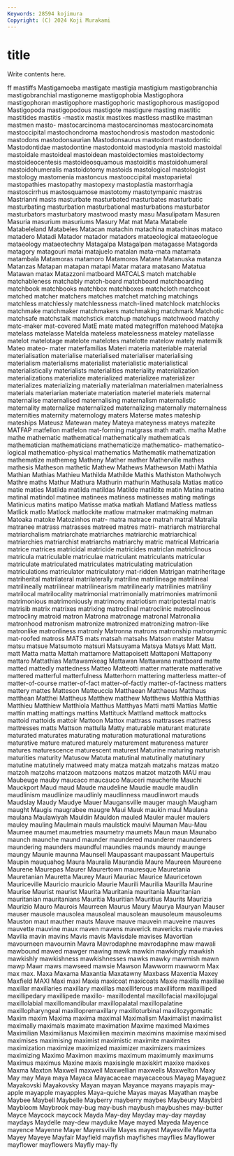 ```yaml
---
Keywords: 28594 kojimura
Copyright: (C) 2024 Koji Murakami
---
```


# title

Write contents here.



ff mastiffs Mastigamoeba
mastigate mastigia mastigium mastigobranchia mastigobranchial mastigoneme mastigophobia Mastigophora mastigophoran mastigophore
mastigophoric mastigophorous mastigopod Mastigopoda mastigopodous mastigote mastigure masting mastitic mastitides
mastitis -mastix mastix mastixes mastless mastlike mastman mastmen masto- mastocarcinoma
mastocarcinomas mastocarcinomata mastoccipital mastochondroma mastochondrosis mastodon mastodonic mastodons mastodonsaurian Mastodonsaurus
mastodont mastodontic Mastodontidae mastodontine mastodontoid mastodynia mastoid mastoidal mastoidale mastoideal
mastoidean mastoidectomies mastoidectomy mastoideocentesis mastoideosquamous mastoiditis mastoidohumeral mastoidohumeralis mastoidotomy mastoids
mastological mastologist mastology mastomenia mastoncus mastooccipital mastoparietal mastopathies mastopathy mastopexy
mastoplastia mastorrhagia mastoscirrhus mastosquamose mastotomy mastotympanic mastras Mastrianni masts masturbate
masturbated masturbates masturbatic masturbating masturbation masturbational masturbations masturbator masturbators masturbatory
mastwood masty masu Masulipatam Masuren Masuria masurium masuriums Masury Mat
mat Mata Matabele Matabeleland Matabeles Matacan matachin matachina matachinas mataco
matadero Matadi Matador matador matadors mataeological mataeologue mataeology mataeotechny Matagalpa
Matagalpan matagasse Matagorda matagory matagouri matai matajuelo matalan mata-mata matamata
matambala Matamoras matamoro Matamoros Matane Matanuska matanza Matanzas Matapan matapan
matapi Matar matara matasano Matatua Matawan matax Matazzoni matboard MATCALS
match matchable matchableness matchably match-board matchboard matchboarding matchbook matchbooks matchbox
matchboxes matchcloth matchcoat matched matcher matchers matches matchet matching matchings
matchless matchlessly matchlessness match-lined matchlock matchlocks matchmake matchmaker matchmakers matchmaking
matchmark Matchotic matchsafe matchstalk matchstick matchup matchups matchwood matchy matc-maker
mat-covered MatE mate mated mategriffon matehood Matejka matelass matelasse Matelda
mateless matelessness mateley matellasse matelot matelotage matelote matelotes matelotte matelow
mately matemilk Mateo mateo- mater materfamilias Materi materia materiable material
materialisation materialise materialised materialiser materialising materialism materialisms materialist materialistic materialistical
materialistically materialists materialities materiality materialization materializations materialize materialized materializee materializer
materializes materializing materially materialman materialmen materialness materials materiarian materiate materiation
materiel materiels maternal maternalise maternalised maternalising maternalism maternalistic maternality maternalize
maternalized maternalizing maternally maternalness maternities maternity maternology maters Materse mates
mateship mateships Mateusz Matewan matey Mateya mateyness mateys matezite MATFAP
matfellon matfelon mat-forming matgrass math math. matha Mathe mathe mathematic
mathematical mathematically mathematicals mathematician mathematicians mathematicize mathematico- mathematico-logical mathematico-physical mathematics
Mathematik mathematization mathematize mathemeg Matheny Mather mather Matherville mathes mathesis
Matheson mathetic Mathew Mathews Mathewson Mathi Mathia Mathian Mathias Mathieu
Mathilda Mathilde Mathis Mathiston Matholwych Mathre maths Mathur Mathura Mathurin
mathurin Mathusala Matias matico matie maties Matilda matilda matildas Matilde
matildite matin Matina matina matinal matindol matinee matinees matiness matinesses
mating matings Matinicus matins matipo Matisse matka matkah Matland Matless
matless Matlick matlo Matlock matlockite matlow matmaker matmaking matman Matoaka
matoke Matozinhos matr- matra matrace matrah matral Matralia matranee matrass
matrasses matreed matres matri- matriarch matriarchal matriarchalism matriarchate matriarches matriarchic
matriarchical matriarchies matriarchist matriarchs matriarchy matric matrical Matricaria matrice matrices
matricidal matricide matricides matriclan matriclinous matricula matriculable matriculae matriculant matriculants
matricular matriculate matriculated matriculates matriculating matriculation matriculations matriculator matriculatory mat-ridden
Matrigan matriheritage matriherital matrilateral matrilaterally matriline matrilineage matrilineal matrilineally matrilinear
matrilinearism matrilinearly matrilinies matriliny matrilocal matrilocality matrimonial matrimonially matrimonies matrimonii
matrimonious matrimoniously matrimony matriotism matripotestal matris matrisib matrix matrixes matrixing
matroclinal matroclinic matroclinous matrocliny matroid matron Matrona matronage matronal Matronalia
matronhood matronism matronize matronized matronizing matron-like matronlike matronliness matronly Matronna
matrons matronship matronymic mat-roofed matross MATS mats matsah matsahs Matson
matster Matsu matsu matsue Matsumoto matsuri Matsuyama Matsya Matsys Matt
Matt. matt Matta matta Mattah mattamore Mattapoisett Mattaponi Mattapony mattaro
Mattathias Mattawamkeag Mattawan Mattawana mattboard matte matted mattedly mattedness Matteo
Matteotti matter matterate matterative mattered matterful matterfulness Matterhorn mattering matterless
matter-of matter-of-course matter-of-fact matter-of-factly matter-of-factness matters mattery mattes Matteson Matteuccia
Matthaean Matthaeus Matthaus matthean Matthei Mattheus Matthew matthew Matthews Matthia
Matthias Matthieu Matthiew Matthiola Matthus Matthyas Matti matti Mattias Mattie
mattin matting mattings mattins Mattituck Mattland mattock mattocks mattoid mattoids
mattoir Mattoon Mattox mattrass mattrasses mattress mattresses matts Mattson mattulla
Matty maturable maturant maturate maturated maturates maturating maturation maturational maturations
maturative mature matured maturely maturement matureness maturer matures maturescence maturescent
maturest Maturine maturing maturish maturities maturity Matusow Matuta matutinal matutinally
matutinary matutine matutinely matweed maty matza matzah matzahs matzas matzo
matzoh matzohs matzoon matzoons matzos matzot matzoth MAU mau Maubeuge
mauby maucaco maucauco Mauceri maucherite Mauchi Mauckport Maud maud Maude
maudeline Maudie maudle maudlin maudlinism maudlinize maudlinly maudlinness maudlinwort mauds
Maudslay Maudy Maudye Mauer Maugansville mauger maugh Maugham maught Maugis
maugrabee maugre Maui Mauk maukin maul Maulana maulana Maulawiyah Mauldin
Mauldon mauled Mauler mauler maulers mauley mauling Maulmain mauls maulstick
maulvi Mauman Mau-Mau Maumee maumet maumetries maumetry maumets Maun maun
Maunabo maunch maunche maund maunder maundered maunderer maunderers maundering maunders
maundful maundies maunds maundy maunge maungy Maunie maunna Maunsell Maupassant
maupassant Maupertuis Maupin mauquahog Maura Mauralia Maurandia Maure Maureen Maureene
Maurene Maurepas Maurer Maurertown mauresque Mauretania Mauretanian Mauretta Maurey Mauri
Mauriac Maurice Mauricetown Mauriceville Mauricio mauricio Maurie Maurili Maurilia Maurilla
Maurine Maurise Maurist maurist Maurita Mauritania mauritania Mauritanian mauritanian mauritanians
Mauritia Mauritian Mauritius Maurits Maurizia Maurizio Mauro Maurois Maurreen Maurus
Maury Maurya Mauryan Mauser mauser mausole mausolea mausoleal mausolean mausoleum
mausoleums Mauston maut mauther mauts Mauve mauve mauvein mauveine mauves
mauvette mauvine maux maven mavens maverick mavericks mavie mavies Mavilia
mavin mavins Mavis mavis Mavisdale mavises Mavortian mavourneen mavournin Mavra
Mavrodaphne mavrodaphne maw mawali mawbound mawed mawger mawing mawk mawkin
mawkingly mawkish mawkishly mawkishness mawkishnesses mawks mawky mawmish mawn mawp
Mawr maws mawseed mawsie Mawson Mawworm mawworm Max max max.
Maxa Maxama Maxantia Maxatawny Maxbass Maxentia Maxey Maxfield MAXI Maxi
maxi Maxia maxicoat maxicoats Maxie maxilla maxillae maxillar maxillaries maxillary
maxillas maxilliferous maxilliform maxilliped maxillipedary maxillipede maxillo- maxillodental maxillofacial maxillojugal
maxillolabial maxillomandibular maxillopalatal maxillopalatine maxillopharyngeal maxillopremaxillary maxilloturbinal maxillozygomatic Maxim maxim
Maxima maxima maximal Maximalism Maximalist maximalist maximally maximals maximate maximation
Maxime maximed Maximes Maximilian Maximilianus Maximilien maximin maximins maximise maximised
maximises maximising maximist maximistic maximite maximites maximization maximize maximized maximizer
maximizers maximizes maximizing Maximo Maximon maxims maximum maximumly maximums Maximus
maximus Maxine maxis maxisingle maxiskirt maxixe maxixes Maxma Maxton Maxwell
maxwell Maxwellian maxwells Maxwelton Maxy May may Maya maya Mayaca
Mayacaceae mayacaceous Mayag Mayaguez Mayakovski Mayakovsky Mayan mayan Mayance mayans
mayapis may-apple mayapple mayapples Maya-quiche Mayas mayas Mayathan maybe Maybee
Maybell Maybelle Mayberry mayberry maybes Maybeury Maybird Maybloom Maybrook may-bug
may-bush maybush maybushes may-butter Mayce Maycock maycock Mayda May-day Mayday
may-day mayday maydays Maydelle may-dew mayduke Maye mayed Mayeda Mayence
mayence Mayenne Mayer Mayersville Mayes mayest Mayesville Mayetta Mayey Mayeye
Mayfair Mayfield mayfish mayfishes mayflies Mayflower mayflower mayflowers Mayfly may-fly

